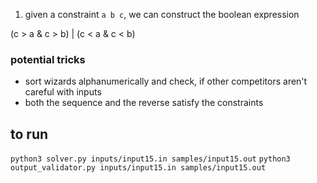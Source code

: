 
1. given a constraint `a b c`, we can construct the boolean expression

(c > a & c > b) | (c < a & c < b)


### potential tricks
- sort wizards alphanumerically and check, if other competitors aren't careful with inputs
- both the sequence and the reverse satisfy the constraints


## to run
`python3 solver.py inputs/input15.in samples/input15.out`
`python3 output_validator.py inputs/input15.in samples/input15.out`
